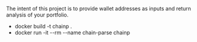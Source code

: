 The intent of this project is to provide wallet addresses as inputs and return analysis of your portfolio.


* docker build -t chainp .
* docker run -it --rm --name chain-parse chainp
